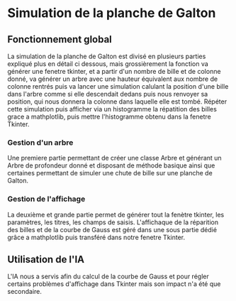 # Simulation de la planche de Galton
## Fonctionnement global 
La simulation de la planche de Galton est divisé en plusieurs parties expliqué plus en détail ci dessous, mais grossièrement la fonction va générer une fenetre tkinter, et a partir d'un nombre de bille et de colonne donné, va générer un arbre avec une hauteur équivalent aux nombre de colonne rentrés puis va lancer une simulation calulant la position d'une bille dans l'arbre comme si elle descendait dedans puis nous renvoyer sa position, qui nous donnera la colonne dans laquelle elle est tombé. Répéter cette simulation puis afficher via un histogramme la répatition des billes grace a mathplotlib, puis mettre l'histogramme obtenu dans la fenetre Tkinter.

### Gestion d'un arbre
Une premiere partie permettant de créer une classe Arbre et générant un Arbre de profondeur donné et disposant de méthode basique ainsi que certaines permettant de simuler une chute de bille sur une planche de Galton.

### Gestion de l'affichage
La deuxième et grande partie permet de générer tout la fenètre tkinter, les paramètres, les titres, les champs de saisis. L'affichaque de la réparition des billes et de la courbe de Gauss est géré dans une sous partie dédié grâce a mathplotlib puis transféré dans notre fenetre Tkinter.
## Utilisation de l'IA 
L'IA nous a servis afin du calcul de la courbe de Gauss et pour régler certains problèmes d'affichage dans Tkinter mais son impact n'a été que secondaire.
 
  
